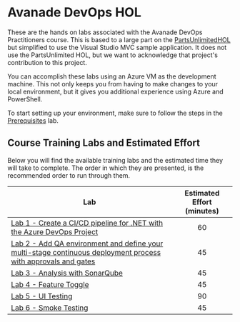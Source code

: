 # Avanade DevOps HOL
These are the hands on labs associated with the Avanade DevOps Practitioners course.  This is based to a large part on the [PartsUnlimitedHOL](https://github.com/Microsoft/PartsUnlimitedE2E/blob/master/PartsUnlimited-aspnet45/docs/GettingStarted.md) but simplified to use the Visual Studio MVC sample application.  It does not use the PartsUnlimited HOL, but we want to acknowledge that project's contribution to this project.

You can accomplish these labs using an Azure VM as the development machine. This not only keeps you from having to make changes to your local environment, but it gives you additional experience using Azure and PowerShell.	

To start setting up your environment, make sure to follow the steps in the [Prerequisites](prerequisites.md) lab.

## Course Training Labs and Estimated Effort ##
Below you will find the available training labs and the estimated time they will take to complete. The order in which they are presented, is the recommended order to run through them.

| Lab       | Estimated Effort (minutes) |
| --------- |:--------------------------:|
| [Lab 1 - Create a CI/CD pipeline for .NET with the Azure DevOps Project](lab-1-azure-devops-project-pipeline.md) | 60 |
| [Lab 2 - Add QA environment and define your multi-stage continuous deployment process with approvals and gates](lab-2-multi-stage-deployments.md) | 45 |
| [Lab 3 - Analysis with SonarQube](sonarqube/readme.md) | 45 |
| [Lab 4 - Feature Toggle](feature-flag/readme.md) | 45 |
| [Lab 5 - UI Testing](ui-testing/readme.md) | 90 |
| [Lab 6 - Smoke Testing](lab-6-smoke-testing.md) | 45 |
